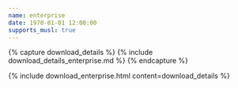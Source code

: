 ```yaml
---
name: enterprise
date: 1970-01-01 12:00:00
supports_musl: true
---
```


{% capture download_details %}
{% include download_details_enterprise.md %}
{% endcapture %}

{% include download_enterprise.html content=download_details %}
